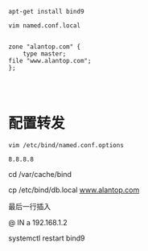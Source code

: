 ```
apt-get install bind9

vim named.conf.local


zone "alantop.com" {
	type master;
file "www.alantop.com";
};




```

# 配置转发

```
vim /etc/bind/named.conf.options

8.8.8.8
```

cd /var/cache/bind

cp /etc/bind/db.local www.alantop.com

最后一行插入

@ IN a 192.168.1.2

systemctl restart bind9

